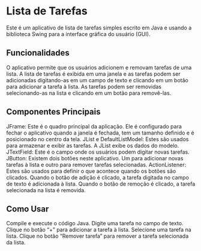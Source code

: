 # Lista de Tarefas
Este é um aplicativo de lista de tarefas simples escrito em Java e usando a biblioteca Swing para a interface gráfica do usuário (GUI).

## Funcionalidades
O aplicativo permite que os usuários adicionem e removam tarefas de uma lista. A lista de tarefas é exibida em uma janela e as tarefas podem ser adicionadas digitando-as em um campo de texto e clicando em um botão para adicionar a tarefa à lista. As tarefas podem ser removidas selecionando-as na lista e clicando em um botão para removê-las.

## Componentes Principais
JFrame: Este é o quadro principal da aplicação. Ele é configurado para fechar o aplicativo quando a janela é fechada, tem um tamanho definido e é posicionado no centro da tela.
JList e DefaultListModel: Estes são usados para armazenar e exibir as tarefas. A JList exibe os dados do modelo.
JTextField: Este é o campo onde os usuários podem digitar novas tarefas.
JButton: Existem dois botões neste aplicativo. Um para adicionar novas tarefas à lista e outro para remover tarefas selecionadas.
ActionListener: Estes são usados para definir o que acontece quando os botões são clicados. Quando o botão de adição é clicado, a tarefa digitada no campo de texto é adicionada à lista. Quando o botão de remoção é clicado, a tarefa selecionada na lista é removida.

## Como Usar
Compile e execute o código Java.
Digite uma tarefa no campo de texto.
Clique no botão “+” para adicionar a tarefa à lista.
Selecione uma tarefa na lista.
Clique no botão “Remover tarefa” para remover a tarefa selecionada da lista.
